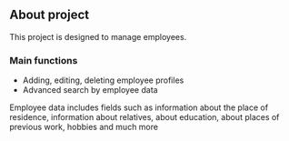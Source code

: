 ## About project

This project is designed to manage employees.

### Main functions
* Adding, editing, deleting employee profiles
* Advanced search by employee data

Employee data includes fields such as information about the place of residence, information about relatives, about education, about places of previous work, hobbies and much more
